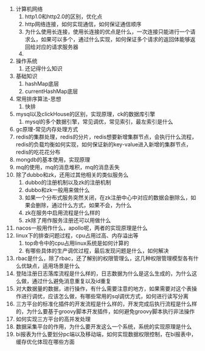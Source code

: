 1. 计算机网络
	1. http1.0和http2.0的区别，优化点
	2. http网络连接，如何实现通信，如何保证通信顺序
	3. 为什么使用长连接，使用长连接的优点是什么，一次连接只能进行一个请求么，如果可以多个，通过什么实现，如何保证多个请求的返回体能够返回给对应的请求服务器
	4. 
2. 操作系统
	1. 还记得什么知识
3. 基础知识
	1. hashMap底层
	2. currentHashMap底层
5. 常用排序算法-思想
	1. 快排
6. mysql以及clickHouse的区别，实现原理，ck的数据库引擎
	1. mysql的多个数据引擎，常见调优，常见索引，最左索引是什么
7. gc原理-常见内存处理方式
8. redis的集群处理，redis的分片，redis想要新增集群节点，会执行什么流程，redis的负载均衡如何实现，如何保证新的key-value进入新增的集群节点，redis的吃花花分布
9. mongdb的基本使用，实现原理
10. mq的使用，mq的消息堆积，mq的消息丢失
11. 除了dubbo和zk，还用过其他相关的类似服务么
	1. dubbo的注册机制以及zk的注册机制
	2. dubbo和zk一般用来做什么
	3. 如果一个分布式服务突然关闭，在zk注册中心中对应的数据会删除么，如果会删除，通过什么方式，如果不会，为什么
	4. zk在服务中启用流程是什么样的
	5. zk除了用作服务注册还可以用做什么
12. nacos一般用作什么，apollo呢，两者的实现原理是什么
13. linux下的排查问题过程，cpu占用过高、内存溢出等
	1. top命令中的cpu占用linux系统是如何计算的
	2. 有哪些具体的生产调优过程，最后发现问题是什么，如何解决
14. rbac是什么，除了rbac，还了解别的权限管理么，这几种权限管理模型各有什么优缺点，适用场景是什么
15. 登陆注册日志落库流程是什么样的，日志数据为什么是这么生成的，为什么这么做，通过什么避免消息重复以及id重复
16. 对大数据量的数据，进行操作，有什么需要注意的地方，如果需要对这个表操作进行调优，应该怎么做，有哪些常用的sql调优方式，如何进行读写分离
17. 三方平台的标准化插件的开发流程是什么样的，开发完成后执行流程是什么样的，为什么要基于groovy脚本开发插件，如何避免groovy脚本执行非法操作
18. 如何实现三方平台的高并发处理
19. 数据采集平台的作用，为什么要开发这么一个系统，系统的实现原理是什么
20. bi报表为什么要划分pc端以及移动端，如何实现数据权限控制，在bi报表中，缓存优化体现在哪些方面